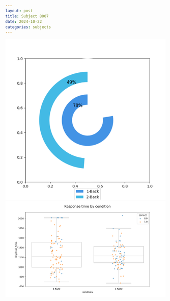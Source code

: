 ```yaml
---
layout: post
title: Subject 8007
date: 2024-10-22
categories: subjects
---
```


![](data/8007/run-21/8007_accuracy_by_condition.png)
![](data/8007/run-21/8007_response_time_by_condition.png)
